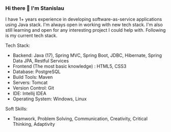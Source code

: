 ### Hi there 👋 I'm Stanislau

I have 1+ years experience in developing software-as-service applications using Java stack. I'm always open in working with new tech stack. I'm also still learning and open for any interesting project I could help with. Following is my current tech stack.

Tech Stack:

- Backend: Java (17), Spring MVC, Spring Boot, JDBC, Hibernate, Spring Data JPA, Restful Services
- Frontend (The most basic knowledge) : HTML5, CSS3
- Database: PostgreSQL
- Build Tools: Maven
- Servers: Tomcat
- Version Control: Git
- IDE: Intellij IDEA
- Operating System: Windows, Linux

Soft Skills:

- Teamwork, Problem Solving, Communication, Creativity, Critical Thinking, Adaptivity
